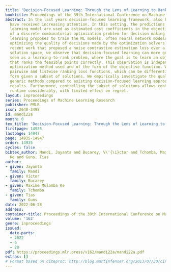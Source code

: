 ```yaml
---
title: 'Decision-Focused Learning: Through the Lens of Learning to Rank'
booktitle: Proceedings of the 39th International Conference on Machine Learning
abstract: In the last years decision-focused learning framework, also known as predict-and-optimize,
  have received increasing attention. In this setting, the predictions of a machine
  learning model are used as estimated cost coefficients in the objective function
  of a discrete combinatorial optimization problem for decision making. Decision-focused
  learning proposes to train the ML models, often neural network models, by directly
  optimizing the quality of decisions made by the optimization solvers. Based on a
  recent work that proposed a noise contrastive estimation loss over a subset of the
  solution space, we observe that decision-focused learning can more generally be
  seen as a learning-to-rank problem, where the goal is to learn an objective function
  that ranks the feasible points correctly. This observation is independent of the
  optimization method used and of the form of the objective function. We develop pointwise,
  pairwise and listwise ranking loss functions, which can be differentiated in closed
  form given a subset of solutions. We empirically investigate the quality of our
  generic methods compared to existing decision-focused learning approaches with competitive
  results. Furthermore, controlling the subset of solutions allows controlling the
  runtime considerably, with limited effect on regret.
layout: inproceedings
series: Proceedings of Machine Learning Research
publisher: PMLR
issn: 2640-3498
id: mandi22a
month: 0
tex_title: 'Decision-Focused Learning: Through the Lens of Learning to Rank'
firstpage: 14935
lastpage: 14947
page: 14935-14947
order: 14935
cycles: false
bibtex_author: Mandi, Jayanta and Bucarey, V\'{\i}ctor and Tchomba, Maxime Mulamba
  Ke and Guns, Tias
author:
- given: Jayanta
  family: Mandi
- given: Vı́ctor
  family: Bucarey
- given: Maxime Mulamba Ke
  family: Tchomba
- given: Tias
  family: Guns
date: 2022-06-28
address:
container-title: Proceedings of the 39th International Conference on Machine Learning
volume: '162'
genre: inproceedings
issued:
  date-parts:
  - 2022
  - 6
  - 28
pdf: https://proceedings.mlr.press/v162/mandi22a/mandi22a.pdf
extras: []
# Format based on citeproc: http://blog.martinfenner.org/2013/07/30/citeproc-yaml-for-bibliographies/
---
```

